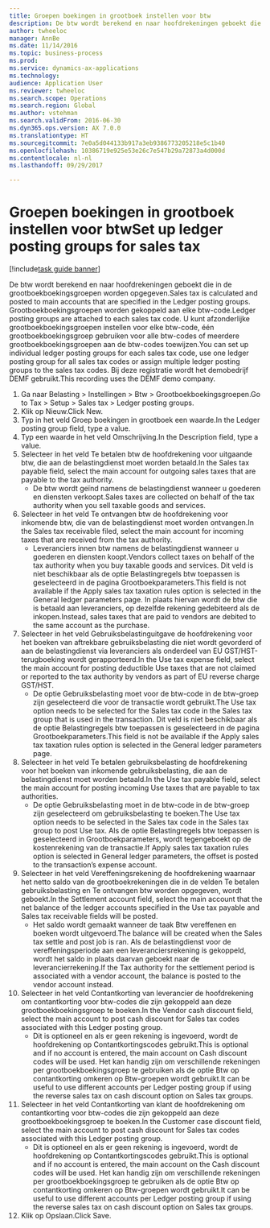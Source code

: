 ```yaml
--- 
title: Groepen boekingen in grootboek instellen voor btw
description: De btw wordt berekend en naar hoofdrekeningen geboekt die in de grootboekboekingsgroepen worden opgegeven.
author: twheeloc
manager: AnnBe
ms.date: 11/14/2016
ms.topic: business-process
ms.prod: 
ms.service: dynamics-ax-applications
ms.technology: 
audience: Application User
ms.reviewer: twheeloc
ms.search.scope: Operations
ms.search.region: Global
ms.author: vstehman
ms.search.validFrom: 2016-06-30
ms.dyn365.ops.version: AX 7.0.0
ms.translationtype: HT
ms.sourcegitcommit: 7e0a5d044133b917a3eb9386773205218e5c1b40
ms.openlocfilehash: 10386719e925e53e26c7e547b29a72873a4d000d
ms.contentlocale: nl-nl
ms.lasthandoff: 09/29/2017

---
```

# <a name="set-up-ledger-posting-groups-for-sales-tax"></a><span data-ttu-id="ffa3c-103">Groepen boekingen in grootboek instellen voor btw</span><span class="sxs-lookup"><span data-stu-id="ffa3c-103">Set up ledger posting groups for sales tax</span></span>

[!include[task guide banner](../../includes/task-guide-banner.md)]

<span data-ttu-id="ffa3c-104">De btw wordt berekend en naar hoofdrekeningen geboekt die in de grootboekboekingsgroepen worden opgegeven.</span><span class="sxs-lookup"><span data-stu-id="ffa3c-104">Sales tax is calculated and posted to main accounts that are specified in the Ledger posting groups.</span></span> <span data-ttu-id="ffa3c-105">Grootboekboekingsgroepen worden gekoppeld aan elke btw-code.</span><span class="sxs-lookup"><span data-stu-id="ffa3c-105">Ledger posting groups are attached to each sales tax code.</span></span> <span data-ttu-id="ffa3c-106">U kunt afzonderlijke grootboekboekingsgroepen instellen voor elke btw-code, één grootboekboekingsgroep gebruiken voor alle btw-codes of meerdere grootboekboekingsgroepen aan de btw-codes toewijzen.</span><span class="sxs-lookup"><span data-stu-id="ffa3c-106">You can set up individual ledger posting groups for each sales tax code, use one ledger posting group for all sales tax codes or assign multiple ledger posting groups to the sales tax codes.</span></span> <span data-ttu-id="ffa3c-107">Bij deze registratie wordt het demobedrijf DEMF gebruikt.</span><span class="sxs-lookup"><span data-stu-id="ffa3c-107">This recording uses the DEMF demo company.</span></span> 

1. <span data-ttu-id="ffa3c-108">Ga naar Belasting > Instellingen > Btw > Grootboekboekingsgroepen.</span><span class="sxs-lookup"><span data-stu-id="ffa3c-108">Go to Tax > Setup > Sales tax > Ledger posting groups.</span></span>
2. <span data-ttu-id="ffa3c-109">Klik op Nieuw.</span><span class="sxs-lookup"><span data-stu-id="ffa3c-109">Click New.</span></span>
3. <span data-ttu-id="ffa3c-110">Typ in het veld Groep boekingen in grootboek een waarde.</span><span class="sxs-lookup"><span data-stu-id="ffa3c-110">In the Ledger posting group field, type a value.</span></span>
4. <span data-ttu-id="ffa3c-111">Typ een waarde in het veld Omschrijving.</span><span class="sxs-lookup"><span data-stu-id="ffa3c-111">In the Description field, type a value.</span></span>
5. <span data-ttu-id="ffa3c-112">Selecteer in het veld Te betalen btw de hoofdrekening voor uitgaande btw, die aan de belastingdienst moet worden betaald.</span><span class="sxs-lookup"><span data-stu-id="ffa3c-112">In the Sales tax payable field, select the main account for outgoing sales taxes that are payable to the tax authority.</span></span>
    * <span data-ttu-id="ffa3c-113">De btw wordt geïnd namens de belastingdienst wanneer u goederen en diensten verkoopt.</span><span class="sxs-lookup"><span data-stu-id="ffa3c-113">Sales taxes are collected on behalf of the tax authority when you sell taxable goods and services.</span></span>  
6. <span data-ttu-id="ffa3c-114">Selecteer in het veld Te ontvangen btw de hoofdrekening voor inkomende btw, die van de belastingdienst moet worden ontvangen.</span><span class="sxs-lookup"><span data-stu-id="ffa3c-114">In the Sales tax receivable filed, select the main account for incoming taxes that are received from the tax authority.</span></span>
    * <span data-ttu-id="ffa3c-115">Leveranciers innen btw namens de belastingdienst wanneer u goederen en diensten koopt.</span><span class="sxs-lookup"><span data-stu-id="ffa3c-115">Vendors collect taxes on behalf of the tax authority when you buy taxable goods and services.</span></span> <span data-ttu-id="ffa3c-116">Dit veld is niet beschikbaar als de optie Belastingregels btw toepassen is geselecteerd in de pagina Grootboekparameters.</span><span class="sxs-lookup"><span data-stu-id="ffa3c-116">This field is not available if the Apply sales tax taxation rules option is selected in the General ledger parameters page.</span></span> <span data-ttu-id="ffa3c-117">In plaats hiervan wordt de btw die is betaald aan leveranciers, op dezelfde rekening gedebiteerd als de inkopen.</span><span class="sxs-lookup"><span data-stu-id="ffa3c-117">Instead, sales taxes that are paid to vendors are debited to the same account as the purchase.</span></span>   
7. <span data-ttu-id="ffa3c-118">Selecteer in het veld Gebruiksbelastinguitgave de hoofdrekening voor het boeken van aftrekbare gebruiksbelasting die niet wordt gevorderd of aan de belastingdienst via leveranciers als onderdeel van EU GST/HST-terugboeking wordt gerapporteerd.</span><span class="sxs-lookup"><span data-stu-id="ffa3c-118">In the Use tax expense field, select  the main account for posting deductible Use taxes that are not claimed or reported to the tax authority by vendors as part of EU reverse charge GST/HST.</span></span>
    * <span data-ttu-id="ffa3c-119">De optie Gebruiksbelasting moet voor de btw-code in de btw-groep zijn geselecteerd die voor de transactie wordt gebruikt.</span><span class="sxs-lookup"><span data-stu-id="ffa3c-119">The Use tax option needs to be selected for the Sales tax code in the Sales tax group that is used in the transaction.</span></span>  <span data-ttu-id="ffa3c-120">Dit veld is niet beschikbaar als de optie Belastingregels btw toepassen is geselecteerd in de pagina Grootboekparameters.</span><span class="sxs-lookup"><span data-stu-id="ffa3c-120">This field is not be available if the Apply sales tax taxation rules option is selected in the General ledger parameters page.</span></span>   
8. <span data-ttu-id="ffa3c-121">Selecteer in het veld Te betalen gebruiksbelasting de hoofdrekening voor het boeken van inkomende gebruiksbelasting, die aan de belastingdienst moet worden betaald.</span><span class="sxs-lookup"><span data-stu-id="ffa3c-121">In the Use tax payable field, select the main account for posting incoming Use taxes that are payable to tax authorities.</span></span>
    * <span data-ttu-id="ffa3c-122">De optie Gebruiksbelasting moet in de btw-code in de btw-groep zijn geselecteerd om gebruiksbelasting te boeken.</span><span class="sxs-lookup"><span data-stu-id="ffa3c-122">The Use tax option needs to be selected in the Sales tax code in the Sales tax group to post Use tax.</span></span> <span data-ttu-id="ffa3c-123">Als de optie Belastingregels btw toepassen is geselecteerd in Grootboekparameters, wordt tegengeboekt op de kostenrekening van de transactie.</span><span class="sxs-lookup"><span data-stu-id="ffa3c-123">If Apply sales tax taxation rules option is selected in General ledger parameters, the offset is posted to the transaction’s expense account.</span></span>   
9. <span data-ttu-id="ffa3c-124">Selecteer in het veld Vereffeningsrekening de hoofdrekening waarnaar het netto saldo van de grootboekrekeningen die in de velden Te betalen gebruiksbelasting en Te ontvangen btw worden opgegeven, wordt geboekt.</span><span class="sxs-lookup"><span data-stu-id="ffa3c-124">In the Settlement account field, select the main account  that the net balance of the ledger accounts specified in the Use tax payable and Sales tax receivable fields will be posted.</span></span>
    * <span data-ttu-id="ffa3c-125">Het saldo wordt gemaakt wanneer de taak Btw vereffenen en boeken wordt uitgevoerd.</span><span class="sxs-lookup"><span data-stu-id="ffa3c-125">The balance will be created when the Sales tax settle and post job is ran.</span></span>  <span data-ttu-id="ffa3c-126">Als de belastingdienst voor de vereffeningsperiode aan een leveranciersrekening is gekoppeld, wordt het saldo in plaats daarvan geboekt naar de leverancierrekening.</span><span class="sxs-lookup"><span data-stu-id="ffa3c-126">If the Tax authority for the settlement period is associated with a vendor account, the balance is posted to the vendor account instead.</span></span>   
10. <span data-ttu-id="ffa3c-127">Selecteer in het veld Contantkorting van leverancier de hoofdrekening om contantkorting voor btw-codes die zijn gekoppeld aan deze grootboekboekingsgroep te boeken.</span><span class="sxs-lookup"><span data-stu-id="ffa3c-127">In the Vendor cash discount field, select the main account to post cash discount for Sales tax codes associated with this Ledger posting group.</span></span>
    * <span data-ttu-id="ffa3c-128">Dit is optioneel en als er geen rekening is ingevoerd, wordt de hoofdrekening op Contantkortingscodes gebruikt.</span><span class="sxs-lookup"><span data-stu-id="ffa3c-128">This is optional and if no account is entered,  the main account on Cash discount codes will be used.</span></span> <span data-ttu-id="ffa3c-129">Het kan handig zijn om verschillende rekeningen per grootboekboekingsgroep te gebruiken als de optie Btw op contantkorting omkeren op Btw-groepen wordt gebruikt.</span><span class="sxs-lookup"><span data-stu-id="ffa3c-129">It can be useful to use different accounts per Ledger posting group if using the reverse sales tax on cash discount option on Sales tax groups.</span></span>  
11. <span data-ttu-id="ffa3c-130">Selecteer in het veld Contantkorting van klant de hoofdrekening om contantkorting voor btw-codes die zijn gekoppeld aan deze grootboekboekingsgroep te boeken.</span><span class="sxs-lookup"><span data-stu-id="ffa3c-130">In the Customer case discount field, select the main account to post cash discount for Sales tax codes associated with this Ledger posting group.</span></span>
    * <span data-ttu-id="ffa3c-131">Dit is optioneel en als er geen rekening is ingevoerd, wordt de hoofdrekening op Contantkortingscodes gebruikt.</span><span class="sxs-lookup"><span data-stu-id="ffa3c-131">This is optional and if no account is entered, the main account on the Cash discount codes will be used.</span></span> <span data-ttu-id="ffa3c-132">Het kan handig zijn om verschillende rekeningen per grootboekboekingsgroep te gebruiken als de optie Btw op contantkorting omkeren op Btw-groepen wordt gebruikt.</span><span class="sxs-lookup"><span data-stu-id="ffa3c-132">It can be useful to use different accounts per Ledger posting group if using the reverse sales tax on cash discount option on Sales tax groups.</span></span>  
12. <span data-ttu-id="ffa3c-133">Klik op Opslaan.</span><span class="sxs-lookup"><span data-stu-id="ffa3c-133">Click Save.</span></span>



